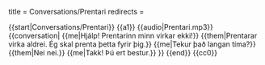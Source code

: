 title = Conversations/Prentari
redirects =
>>>>

{{start|Conversations/Prentari}}
{{a1}}
{{audio|Prentari.mp3}}
{{conversation|
{{me|Hjálp! Prentarinn minn virkar ekki!}}
{{them|Prentarar virka aldrei. Ég skal prenta þetta fyrir þig.}}
{{me|Tekur það langan tíma?}}
{{them|Nei nei.}}
{{me|Takk! Þú ert bestur.}}
}}
{{end}}
<noinclude>{{cc0}}</noinclude>